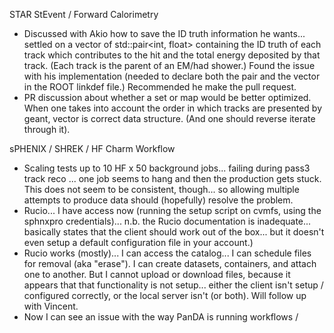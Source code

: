 STAR StEvent / Forward Calorimetry
- Discussed with Akio how to save the ID truth information he wants... settled on a vector of std::pair<int, float> containing the ID truth of each track which contributes to the hit and the total energy deposited by that track.  (Each track is the parent of an EM/had shower.)  Found the issue with his implementation (needed to declare both the pair and the vector in the ROOT linkdef file.)  Recommended he make the pull request.
- PR discussion about whether a set or map would be better optimized.  When one takes into account the order in which tracks are presented by geant, vector is correct data structure.  (And one should reverse iterate through it).

sPHENIX / SHREK / HF Charm Workflow

- Scaling tests up to 10 HF x 50 background jobs... failing during pass3 track reco ... one job seems to hang and then the production gets stuck.  This does not seem to be consistent, though... so allowing multiple attempts to produce data should (hopefully) resolve the problem.
- Rucio... I have access now (running the setup script on cvmfs, using the sphnxpro credentials)... n.b. the Rucio documentation is inadequate... basically states that the client should work out of the box... but it doesn't even setup a default configuration file in your account.)
- Rucio works (mostly)...   I can access the catalog... I can schedule files for removal (aka "erase").  I can create datasets, containers, and attach one to another.  But I cannot upload or download files, because it appears that that functionality is not setup... either the client isn't setup / configured correctly, or the local server isn't (or both).  Will follow up with Vincent. 
- Now I can see an issue with the way PanDA is running workflows / 



